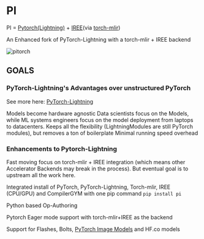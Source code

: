 # PI
PI = [Pytorch(Lightning)](https://github.com/PyTorchLightning/pytorch-lightning) + [IREE](https://github.com/google/iree/)(via [torch-mlir](https://github.com/llvm/torch-mlir))

An Enhanced fork of PyTorch-Lightning with a torch-mlir + IREE backend

![pitorch](https://user-images.githubusercontent.com/74956/151889869-32b39bd9-d1eb-4c32-a5e5-33a9891d7112.jpg)

## GOALS
### PyTorch-Lightning's Advantages over unstructured PyTorch

See more here: [PyTorch-Lightning](https://github.com/PyTorchLightning/pytorch-lightning#advantages-over-unstructured-pytorch)

Models become hardware agnostic
Data scientists focus on the Models, while ML systems engineers focus on the model deployment from laptops to datacenters.
Keeps all the flexibility (LightningModules are still PyTorch modules), but removes a ton of boilerplate
Minimal running speed overhead

### Enhancements to Pytorch-Lightning
Fast moving focus on torch-mlir + IREE integration (which means other Accelerator Backends may break in the process). But eventual goal is to upstream all the work here. 

Integrated install of PyTorch, PyTorch-Lightning, Torch-mlir, IREE (CPU/GPU) and CompilerGYM with one pip command `pip install pi`

Python based Op-Authoring

Pytorch Eager mode support with torch-mlir+IREE as the backend

Support for Flashes, Bolts, [PyTorch Image Models](https://github.com/rwightman/pytorch-image-models) and HF.co models 

